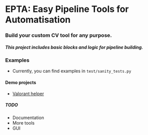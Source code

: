# EPTA: Easy Pipeline Tools for Automatisation
### Build your custom CV tool for any purpose.
##### This project includes basic blocks and logic for pipeline building.
 
### Examples
- Currently, you can find examples in `test/sanity_tests.py` 

#### Demo projects
- [Valorant helper](https://github.com/codepause/vahper)


##### TODO
- Documentation
- More tools
- GUI


